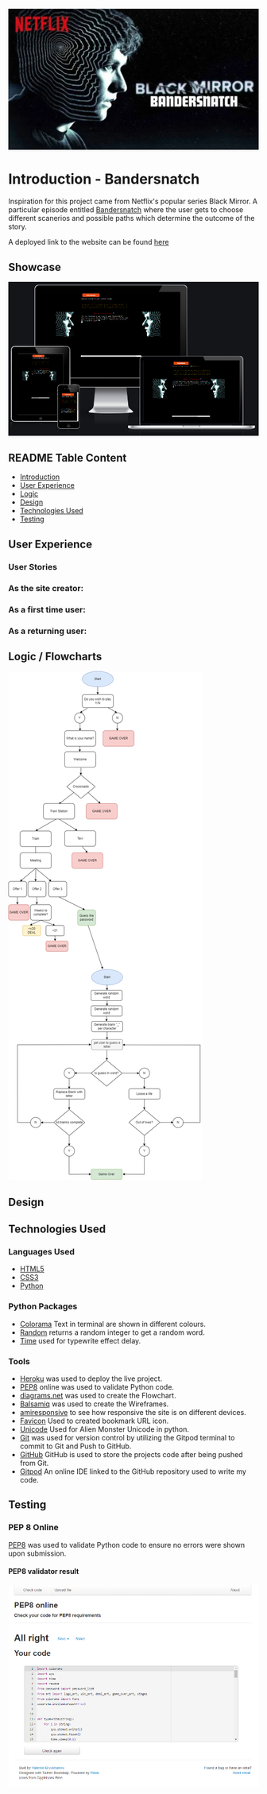 ![Bandersnatch Logo](https://github.com/sherryrich/bandersnatch/blob/main/docs/black_mirror_bandersnatch.PNG)

# Introduction - Bandersnatch

Inspiration for this project came from Netflix's popular series Black Mirror. A particular episode entitled [Bandersnatch](https://www.imdb.com/title/tt9495224/) where the user gets to choose different scanerios and possible paths which determine the outcome of the story.

A deployed link to the website can be found [here](https://sherryrich.github.io/bandersnatch/)

## Showcase
![Preview](https://github.com/sherryrich/bandersnatch/blob/main/docs/bandersnatch_amiresponsive.PNG)

## README Table Content
* [Introduction](#introduction)
* [User Experience](#user-experience)
* [Logic](#logic)
* [Design](#design)
* [Technologies Used](#technologies-used)
* [Testing](#testing)

## User Experience
### User Stories

### As the site creator:

### As a first time user:

### As a returning user:


## Logic / Flowcharts
![Flowchart](https://github.com/sherryrich/bandersnatch/blob/main/docs/bandersnatch.drawio.png)


## Design

## Technologies Used
### Languages Used 

* [HTML5](https://developer.mozilla.org/en-US/docs/Web/HTML)
* [CSS3](https://developer.mozilla.org/en-US/docs/Web/CSS)
* [Python](https://www.python.org/)

### Python Packages
* [Colorama](https://pypi.org/project/colorama/) Text in terminal are shown in different colours.
* [Random](https://docs.python.org/3/library/random.html) returns a random integer to get a random word.
* [Time](https://pypi.org/project/time/) used for typewrite effect delay.

### Tools
* [Heroku](https://id.heroku.com) was used to deploy the live project.
* [PEP8](http://pep8online.com/) online was used to validate Python code.
* [diagrams.net](https://app.diagrams.net/) was used to create the Flowchart.
* [Balsamiq](https://balsamiq.com/) was used to create the Wireframes.
* [amiresponsive](http://ami.responsivedesign.is/) to see how responsive the site is on different devices.
* [Favicon](https://www.favicon.cc/) Used to created bookmark URL icon.
* [Unicode](https://www.fileformat.info/info/unicode/char/1f47e/index.htm) Used for Alien Monster Unicode in python.
* [Git](https://git-scm.com/) was used for version control by utilizing the Gitpod terminal to commit to Git and Push to GitHub.
* [GitHub](https://github.com/) GitHub is used to store the projects code after being pushed from Git.
* [Gitpod](https://www.gitpod.io/) An online IDE linked to the GitHub repository used to write my code.



## Testing

### PEP 8 Online
[PEP8](http://pep8online.com/) was used to validate Python code to ensure no errors were shown upon submission.
#### PEP8 validator result
![Preview](https://github.com/sherryrich/bandersnatch/blob/main/docs/pep8online_validator_result.PNG)
